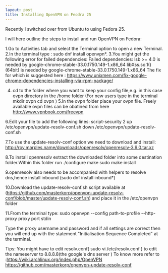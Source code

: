 ```yaml
---
layout: post
title: Installing OpenVPN on Feodra 25
---
```

Recently I switched over from Ubuntu to using Fedora 25.

I will here outline the steps to install and run OpenVPN on Fedora:

1.Go to Activities tab and select the Terminal option to open a new Terminal.
2.In the terminal type : sudo dnf install openvpn*.
3.You might get the following error for failed dependencies:
  Failed dependencies:
    lsb >= 4.0 is needed by google-chrome-stable-33.0.1750.149-1.x86_64
    libXss.so.1()(64bit) is needed by google-chrome-stable-33.0.1750.149-1.x86_64
 The fix for which is suggested here :
 https://www.unixmen.com/fix-google-chrome-dependencies-installing-via-rpm-package/
 
 4. cd to the folder where you want to keep your config file,e.g. in this case ovpn directory in the /home folder 
  (For new users type in the terminal
      mkdir ovpn
      cd ovpn )
 5.In the ovpn folder place your ovpn file. Freely available ovpn files can be obatined from here
 http://www.vpnbook.com/freevpn
 
 6.Edit your file to add the following lines:
 script-security 2
up /etc/openvpn/update-resolv-conf.sh
down /etc/openvpn/update-resolv-conf.sh

7.To use the update-resolv-conf option we need to download and install:
http://roy.marples.name/downloads/openresolv/openresolv-3.9.0.tar.xz

8.To install openresolv extract the downloaded folder into some destination folder.Within this folder run 
  ./configure
  make
  sudo make install

9.openresolv also needs to be accompanied with helpers to resolve dns,hence install inbound (sudo dnf install inbound*)

10.Download the update-resolv-conf.sh script available at (https://github.com/masterkorp/openvpn-update-resolv-conf/blob/master/update-resolv-conf.sh) and place it in the /etc/openvpn folder

11.From the terminal type:
 sudo openvpn --config path-to-profile --http-proxy proxy port stdin
 
 Type the proxy username and password and if all settings are correct then you will end up with the statement "Initialisation Sequence Completed" at the terminal.
 
 Tips: You might have to edit resolv.conf( sudo vi /etc/resolv.conf ) to edit the nameserver to 8.8.8.8(the google's dns server )
 To know more refer to :https://wiki.archlinux.org/index.php/OpenVPN
 https://github.com/masterkorp/openvpn-update-resolv-conf
